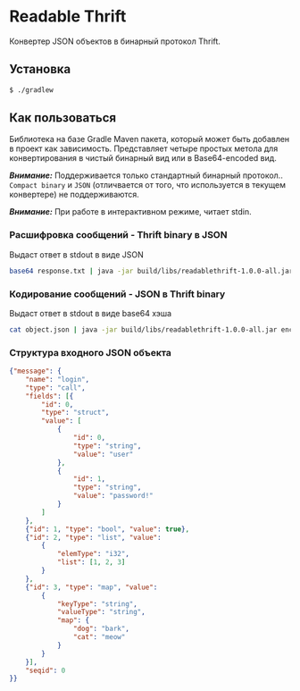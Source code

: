 # Readable Thrift

Конвертер JSON объектов в бинарный протокол Thrift.

## Установка

```bash
$ ./gradlew
```

## Как пользоваться

Библиотека на базе Gradle Maven пакета, который может быть добавлен в проект как зависимость. Представляет четыре
простых метола для конвертирования в чистый бинарный вид или в Base64-encoded вид.

***Внимание:*** Поддерживается только стандартный бинарный протокол..
`Compact binary` и `JSON` (отличвается от того, что используется в текущем конвертере)
не поддерживаются.

***Внимание:*** При работе в интерактивном режиме, читает stdin.

### Расшифровка сообщений - Thrift binary в JSON

Выдаст ответ в stdout в виде JSON

```bash
base64 response.txt | java -jar build/libs/readablethrift-1.0.0-all.jar decode
```

### Кодирование сообщений - JSON в Thrift binary

Выдаст ответ в stdout в виде base64 хэша

```bash
cat object.json | java -jar build/libs/readablethrift-1.0.0-all.jar encode
```

### Структура входного JSON объекта

```json
{"message": {
    "name": "login",
    "type": "call",
    "fields": [{
        "id": 0,
        "type": "struct",
        "value": [
            {
                "id": 0,
                "type": "string",
                "value": "user"
            },
            {
                "id": 1,
                "type": "string",
                "value": "password!"
            }
        ]
    },
    {"id": 1, "type": "bool", "value": true},
    {"id": 2, "type": "list", "value":
        {
            "elemType": "i32",
            "list": [1, 2, 3]
        }
    },
    {"id": 3, "type": "map", "value":
        {
            "keyType": "string",
            "valueType": "string",
            "map": {
                "dog": "bark",
                "cat": "meow"
            }
        }
    }],
    "seqid": 0
}}
```
